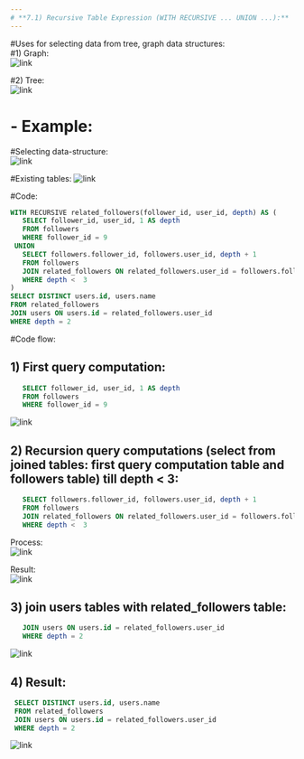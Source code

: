 ```yaml
---
# **7.1) Recursive Table Expression (WITH RECURSIVE ... UNION ...):**
---
```

#Uses for selecting data from tree, graph data structures:  
#1) Graph:  
![link](https://www.geeksforgeeks.org/wp-content/uploads/undirectedgraph.png)

#2) Tree:  
![link](https://www.geeksforgeeks.org/wp-content/uploads/binary-tree-to-DLL.png)

#  **- Example:**
#Selecting data-structure:  
![link](https://drive.google.com/uc?id=10NuwlES_8xGNwylOC1SKcev48vwh3Ub6)

#Existing tables:
![link](https://drive.google.com/uc?id=1wekoVSPF3eOnguG2vlRGZJuYs2opKuzK)

#Code:  
 ```sql
WITH RECURSIVE related_followers(follower_id, user_id, depth) AS (
    SELECT follower_id, user_id, 1 AS depth
    FROM followers
    WHERE follower_id = 9
  UNION
    SELECT followers.follower_id, followers.user_id, depth + 1
    FROM followers
    JOIN related_followers ON related_followers.user_id = followers.follower_id
    WHERE depth <  3
)
SELECT DISTINCT users.id, users.name
FROM related_followers
JOIN users ON users.id = related_followers.user_id
WHERE depth = 2
 ```
#Code flow:
## 1) First query computation:
 ```sql
    SELECT follower_id, user_id, 1 AS depth
    FROM followers
    WHERE follower_id = 9
 ```
![link](https://drive.google.com/uc?id=1ijYyIsbp0AAJhRNUg7CCLuHTGggKvt24)
## 2) Recursion query computations (select from joined tables: first query computation table and followers table) till depth < 3:
 ```sql
    SELECT followers.follower_id, followers.user_id, depth + 1
    FROM followers
    JOIN related_followers ON related_followers.user_id = followers.follower_id
    WHERE depth <  3
 ```
Process:  
![link](https://drive.google.com/uc?id=1xb30o0lBSX27_dUgBmS-j5pJNMwa8QEO)
   
Result:  
![link](https://drive.google.com/uc?id=1R1txYMx_aHWD36TSmTgX8NJ658xL-t-D)

## 3) join users tables with related_followers table:  
 ```sql
    JOIN users ON users.id = related_followers.user_id
    WHERE depth = 2
 ```
![link](https://drive.google.com/uc?id=113qoUIq1pGxy7YCanlxvK4chiTQv4YiP)
   
## 4) Result:  
 ```sql
  SELECT DISTINCT users.id, users.name
  FROM related_followers
  JOIN users ON users.id = related_followers.user_id
  WHERE depth = 2
 ```
![link](https://drive.google.com/uc?id=1tr8ihBQe84xi9vb5VTsgMQWcr97rzfr0)
